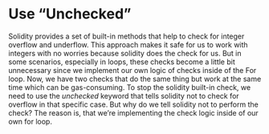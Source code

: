 # Use “Unchecked”
Solidity provides a set of built-in methods that help to check for integer overflow and underflow. This approach makes it safe for us to work with integers with no worries because solidity does the check for us. But in some scenarios, especially in loops, these checks become a little bit unnecessary since we implement our own logic of checks inside of the For loop. Now, we have two checks that do the same thing but work at the same time which can be gas-consuming. To stop the solidity built-in check, we need to use the *unchecked* keyword that tells solidity not to check for overflow in that specific case. But why do we tell solidity not to perform the check? The reason is, that we’re implementing the check logic inside of our own for loop.